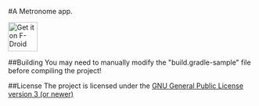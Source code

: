 #A Metronome app.

[<img src="https://f-droid.org/badge/get-it-on.png" alt="Get it on F-Droid" height="60">](https://f-droid.org/app/tk.radioactivemineral.metronome)

##Building
You may need to manually modify the "build.gradle-sample" file before compiling the project!

##License
The project is licensed under the [GNU General Public License version 3 (or newer)](https://github.com/waelk10/Metronome/blob/master/LICENSE)  
